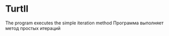# Turtll

The program executes the simple iteration method
Программа выполняет метод простых итераций
